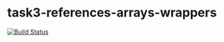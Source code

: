 # task3-references-arrays-wrappers

[![Build Status](https://travis-ci.com/itmo-java-basics-2020/task3-references-arrays-wrappers-NikitaKop.svg?branch=master)](https://travis-ci.com/itmo-java-basics-2020/task3-references-arrays-wrappers-NikitaKop)
